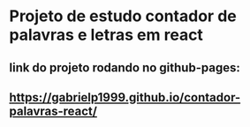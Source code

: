 # Projeto de estudo contador de palavras e letras em react
## link do projeto rodando no github-pages:
## https://gabrielp1999.github.io/contador-palavras-react/